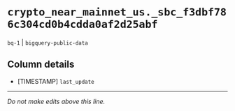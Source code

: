 # `crypto_near_mainnet_us._sbc_f3dbf786c304cd0b4cdda0af2d25abf`
`bq-1` | `bigquery-public-data`

## Column details
* [TIMESTAMP] `last_update`

-------------------------------------------------------------------------------
*Do not make edits above this line.*
